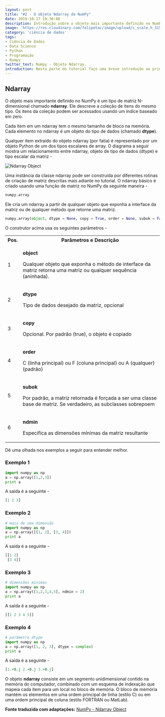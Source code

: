 ```yaml
---
layout: post
title: "#2 - O objeto Ndarray do NumPy"
date: 2019-10-17 19:30:00
description: Introdução sobre o objeto mais importante definido no NumPy.
image: 'https://res.cloudinary.com/felipetac/image/upload/c_scale,h_315,w_600/v1571418481/rubiks-object2_zjh50q.jpg'
category: 'ciência de dados'
tags:
- Ciência de Dados
- Data Science
- Python
- Programação
- Numpy
twitter_text: Numpy - Objeto Ndarray.
introduction: Nesta parte do tutorial faço uma breve introdução ao principal objeto do Numpy.
---
```


## Ndarray

O objeto mais importante definido no NumPy é um tipo de matriz N-dimensional chamado __ndarray__. Ele descreve a coleção de itens do mesmo tipo. Os itens da coleção podem ser acessados ​​usando um índice baseado em zero.

Cada item em um ndarray tem o mesmo tamanho de bloco na memória. Cada elemento no ndarray é um objeto do tipo de dados (chamado __dtype__).

Qualquer item extraído do objeto ndarray (por fatia) é representado por um objeto Python de um dos tipos escalares de array. O diagrama a seguir mostra um relacionamento entre ndarray, objeto de tipo de dados (dtype) e tipo escalar da matriz -

![Ndarray Object](https://res.cloudinary.com/felipetac/image/upload/v1571339255/ndarray_n6ptqj.jpg)

Uma instância da classe ndarray pode ser construída por diferentes rotinas de criação de matriz descritas mais adiante no tutorial. O ndarray básico é criado usando uma função de matriz no NumPy da seguinte maneira -

```python
numpy.array
```

Ele cria um ndarray a partir de qualquer objeto que exponha a interface da matriz ou de qualquer método que retorne uma matriz.

```py
numpy.array(object, dtype = None, copy = True, order = None, subok = False, ndmin = 0)
```

O construtor acima usa os seguintes parâmetros -

<table>
<tbody><tr>
<th style="text-align:center;">Pos.</th>
<th style="text-align:center;">Parâmetros e Descrição</th>
</tr>
<tr>
<td>1</td>
<td><p><b>object</b></p>
<p>Qualquer objeto que exponha o método de interface da matriz retorna uma matriz ou qualquer sequência (aninhada).</p>
</td>
</tr>
<tr>
<td>2</td>
<td><p><b>dtype</b></p>
<p>Tipo de dados desejado da matriz, opcional</p>
</td>
</tr>
<tr>
<td>3</td>
<td><p><b>copy</b></p>
<p>Opcional. Por padrão (true), o objeto é copiado</p>
</td>
</tr>
<tr>
<td>4</td>
<td><p><b>order</b></p>
<p>C (linha principal) ou F (coluna principal) ou A (qualquer) (padrão)</p>
</td>
</tr>
<tr>
<td>5</td>
<td><p><b>subok</b></p>
<p>Por padrão, a matriz retornada é forçada a ser uma classe base de matriz. Se verdadeiro, as subclasses sobrepoem</p>
</td>
</tr>
<tr>
<td>6</td>
<td><p><b>ndmin</b></p>
<p>Especifica as dimensões mínimas da matriz resultante</p>
</td>
</tr>
</tbody></table>

Dê uma olhada nos exemplos a seguir para entender melhor.

### Exemplo 1

```py
import numpy as np
a = np.array([1,2,3])
print a
```

A saída é a seguinte -

```py
[1 2 3]
```

### Exemplo 2

```py
# mais de uma dimensão
import numpy as np
a = np.array([[1, 2], [3, 4]])
print a
```

A saída é a seguinte -

```py
[[1 2]
 [3 4]]
```

### Exemplo 3

```py
# dimensões mínimas
import numpy as np
a = np.array([1,2,3,4,5], ndmin = 2)
print a
```

A saída é a seguinte -

```py
[[1 2 3 4 5]]
```

### Exemplo 4

```py
# parâmetro dtype
import numpy as np 
a = np.array([1, 2, 3], dtype = complex) 
print a
```

A saída é a seguinte -

```py
[1.+0.j 2.+0.j 3.+0.j]
```

O objeto __ndarray__ consiste em um segmento unidimensional contído na memória do computador, combinado com um esquema de indexação que mapeia cada item para um local no bloco de memória. O bloco de memória mantém os elementos em uma ordem principal de linha (estilo C) ou em uma ordem principal de coluna (estilo FORTRAN ou MatLab).

**Fonte traduzida com adaptações:** [NumPy - Ndarray Object](https://www.tutorialspoint.com/numpy/numpy_ndarray_object.htm)